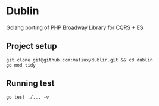 Dublin
===

Golang porting of PHP [Broadway](https://github.com/broadway/broadway) Library for CQRS + ES

## Project setup
```shell
git clone git@github.com:matiux/dublin.git && cd dublin
go mod tidy
```

## Running test
```shell
go test ./... -v
```